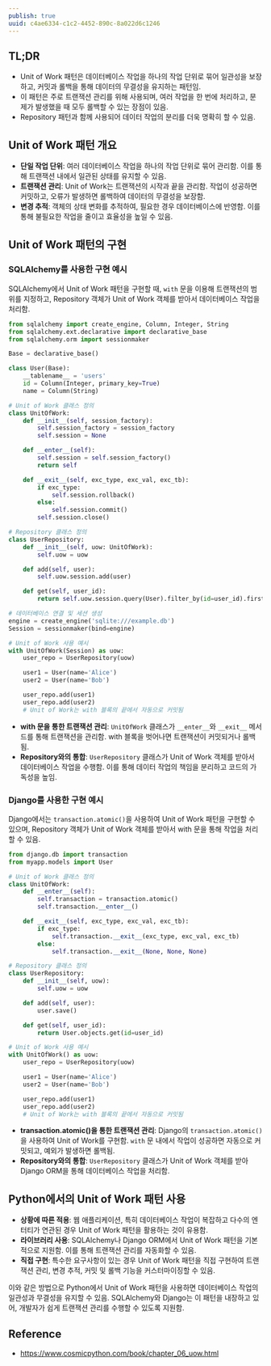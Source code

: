 ```yaml
---
publish: true
uuid: c4ae6334-c1c2-4452-890c-8a022d6c1246
---
```


## TL;DR

- Unit of Work 패턴은 데이터베이스 작업을 하나의 작업 단위로 묶어 일관성을 보장하고, 커밋과 롤백을 통해 데이터의 무결성을 유지하는 패턴임.
- 이 패턴은 주로 트랜잭션 관리를 위해 사용되며, 여러 작업을 한 번에 처리하고, 문제가 발생했을 때 모두 롤백할 수 있는 장점이 있음.
- Repository 패턴과 함께 사용되어 데이터 작업의 분리를 더욱 명확히 할 수 있음.

## Unit of Work 패턴 개요

- **단일 작업 단위**: 여러 데이터베이스 작업을 하나의 작업 단위로 묶어 관리함. 이를 통해 트랜잭션 내에서 일관된 상태를 유지할 수 있음.
- **트랜잭션 관리**: Unit of Work는 트랜잭션의 시작과 끝을 관리함. 작업이 성공하면 커밋하고, 오류가 발생하면 롤백하여 데이터의 무결성을 보장함.
- **변경 추적**: 객체의 상태 변화를 추적하여, 필요한 경우 데이터베이스에 반영함. 이를 통해 불필요한 작업을 줄이고 효율성을 높일 수 있음.

## Unit of Work 패턴의 구현

### SQLAlchemy를 사용한 구현 예시

SQLAlchemy에서 Unit of Work 패턴을 구현할 때, `with` 문을 이용해 트랜잭션의 범위를 지정하고, Repository 객체가 Unit of Work 객체를 받아서 데이터베이스 작업을 처리함.

```python
from sqlalchemy import create_engine, Column, Integer, String
from sqlalchemy.ext.declarative import declarative_base
from sqlalchemy.orm import sessionmaker

Base = declarative_base()

class User(Base):
    __tablename__ = 'users'
    id = Column(Integer, primary_key=True)
    name = Column(String)

# Unit of Work 클래스 정의
class UnitOfWork:
    def __init__(self, session_factory):
        self.session_factory = session_factory
        self.session = None

    def __enter__(self):
        self.session = self.session_factory()
        return self

    def __exit__(self, exc_type, exc_val, exc_tb):
        if exc_type:
            self.session.rollback()
        else:
            self.session.commit()
        self.session.close()

# Repository 클래스 정의
class UserRepository:
    def __init__(self, uow: UnitOfWork):
        self.uow = uow

    def add(self, user):
        self.uow.session.add(user)

    def get(self, user_id):
        return self.uow.session.query(User).filter_by(id=user_id).first()

# 데이터베이스 연결 및 세션 생성
engine = create_engine('sqlite:///example.db')
Session = sessionmaker(bind=engine)

# Unit of Work 사용 예시
with UnitOfWork(Session) as uow:
    user_repo = UserRepository(uow)

    user1 = User(name='Alice')
    user2 = User(name='Bob')

    user_repo.add(user1)
    user_repo.add(user2)
    # Unit of Work는 with 블록의 끝에서 자동으로 커밋됨
```

- **with 문을 통한 트랜잭션 관리**: `UnitOfWork` 클래스가 `__enter__`와 `__exit__` 메서드를 통해 트랜잭션을 관리함. with 블록을 벗어나면 트랜잭션이 커밋되거나 롤백됨.
- **Repository와의 통합**: `UserRepository` 클래스가 Unit of Work 객체를 받아서 데이터베이스 작업을 수행함. 이를 통해 데이터 작업의 책임을 분리하고 코드의 가독성을 높임.

### Django를 사용한 구현 예시

Django에서는 `transaction.atomic()`을 사용하여 Unit of Work 패턴을 구현할 수 있으며, Repository 객체가 Unit of Work 객체를 받아서 with 문을 통해 작업을 처리할 수 있음.

```python
from django.db import transaction
from myapp.models import User

# Unit of Work 클래스 정의
class UnitOfWork:
    def __enter__(self):
        self.transaction = transaction.atomic()
        self.transaction.__enter__()

    def __exit__(self, exc_type, exc_val, exc_tb):
        if exc_type:
            self.transaction.__exit__(exc_type, exc_val, exc_tb)
        else:
            self.transaction.__exit__(None, None, None)

# Repository 클래스 정의
class UserRepository:
    def __init__(self, uow):
        self.uow = uow

    def add(self, user):
        user.save()

    def get(self, user_id):
        return User.objects.get(id=user_id)

# Unit of Work 사용 예시
with UnitOfWork() as uow:
    user_repo = UserRepository(uow)

    user1 = User(name='Alice')
    user2 = User(name='Bob')

    user_repo.add(user1)
    user_repo.add(user2)
    # Unit of Work는 with 블록의 끝에서 자동으로 커밋됨
```

- **transaction.atomic()을 통한 트랜잭션 관리**: Django의 `transaction.atomic()`을 사용하여 Unit of Work를 구현함. `with` 문 내에서 작업이 성공하면 자동으로 커밋되고, 예외가 발생하면 롤백됨.
- **Repository와의 통합**: `UserRepository` 클래스가 Unit of Work 객체를 받아 Django ORM을 통해 데이터베이스 작업을 처리함.

## Python에서의 Unit of Work 패턴 사용

- **상황에 따른 적용**: 웹 애플리케이션, 특히 데이터베이스 작업이 복잡하고 다수의 엔터티가 연관된 경우 Unit of Work 패턴을 활용하는 것이 유용함.
- **라이브러리 사용**: SQLAlchemy나 Django ORM에서 Unit of Work 패턴을 기본적으로 지원함. 이를 통해 트랜잭션 관리를 자동화할 수 있음.
- **직접 구현**: 특수한 요구사항이 있는 경우 Unit of Work 패턴을 직접 구현하여 트랜잭션 관리, 변경 추적, 커밋 및 롤백 기능을 커스터마이징할 수 있음.

이와 같은 방법으로 Python에서 Unit of Work 패턴을 사용하면 데이터베이스 작업의 일관성과 무결성을 유지할 수 있음. SQLAlchemy와 Django는 이 패턴을 내장하고 있어, 개발자가 쉽게 트랜잭션 관리를 수행할 수 있도록 지원함.

## Reference

- <https://www.cosmicpython.com/book/chapter_06_uow.html>